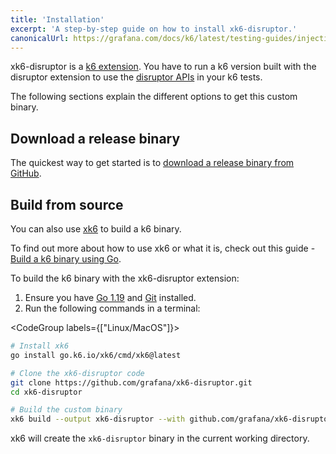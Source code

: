 ```yaml
---
title: 'Installation'
excerpt: 'A step-by-step guide on how to install xk6-disruptor.'
canonicalUrl: https://grafana.com/docs/k6/latest/testing-guides/injecting-faults-with-xk6-disruptor/installation/
---
```


xk6-disruptor is a [k6 extension](/extensions). You have to run a k6 version built with the disruptor extension to use the [disruptor APIs](/javascript-api/xk6-disruptor/api/) in your k6 tests.

The following sections explain the different options to get this custom binary.

## Download a release binary

The quickest way to get started is to [download a release binary from GitHub](https://github.com/grafana/xk6-disruptor/releases).

## Build from source

You can also use [xk6](https://github.com/grafana/xk6) to build a k6 binary.

To find out more about how to use xk6 or what it is, check out this guide - [Build a k6 binary using Go](/extensions/guides/build-a-k6-binary-using-go/).


To build the k6 binary with the xk6-disruptor extension:
1. Ensure you have [Go 1.19](https://golang.org/doc/install) and [Git](https://git-scm.com/) installed.
2. Run the following commands in a terminal:

<CodeGroup labels={["Linux/MacOS"]}>

```bash
# Install xk6
go install go.k6.io/xk6/cmd/xk6@latest

# Clone the xk6-disruptor code
git clone https://github.com/grafana/xk6-disruptor.git
cd xk6-disruptor

# Build the custom binary 
xk6 build --output xk6-disruptor --with github.com/grafana/xk6-disruptor=.
```

</CodeGroup>


xk6 will create the `xk6-disruptor` binary in the current working directory.
